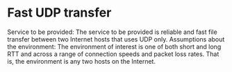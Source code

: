 # Fast UDP transfer

Service to be provided:
The service to be provided is reliable and fast file transfer between two Internet hosts that uses UDP only.
Assumptions about the environment:
The environment of interest is one of both short and long RTT and across a range of connection speeds and
packet loss rates. That is, the environment is any two hosts on the Internet.
